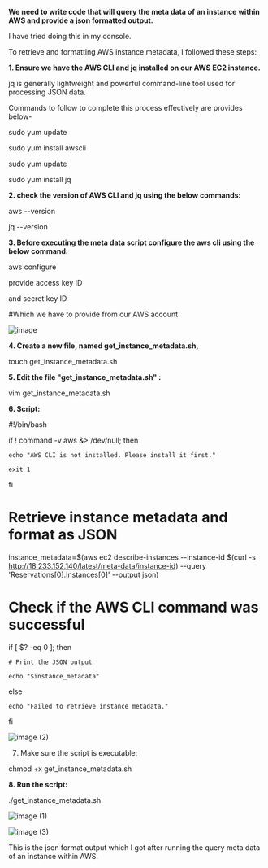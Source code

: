 **We need to write code that will query the meta data of an instance within AWS
and provide a json formatted output.**

I have tried doing this in my console.  

To retrieve and formatting AWS instance metadata, I followed these steps: 


**1. Ensure we have the AWS CLI and jq installed on our AWS EC2 instance.**
   

jq is generally lightweight and powerful command-line tool used for processing JSON data.  

Commands to follow to complete this process effectively are provides below-  


sudo yum update  

sudo yum install awscli  

sudo yum update  

sudo yum install jq  


**2. check the version of AWS CLI and jq using the below commands:**
   

aws --version  

jq --version  


**3. Before executing the meta data script configure the aws cli using the below command:**
   

aws configure  

provide access key ID   

and secret key ID   

#Which we have to provide from our AWS account  

![image](https://github.com/Ankitkumarjaiswal23/Tech_challenge/assets/112700507/4d0978f7-b2d0-4f86-89cd-e0390ba108ec)   


**4. Create a new file, named get_instance_metadata.sh,**
    

touch get_instance_metadata.sh  


**5. Edit the file "get_instance_metadata.sh" :**
   

vim get_instance_metadata.sh   


**6. Script:**
   

#!/bin/bash  



if ! command -v aws &> /dev/null; then  

    echo "AWS CLI is not installed. Please install it first."   
    
    exit 1  
    
fi   


# Retrieve instance metadata and format as JSON   

instance_metadata=$(aws ec2 describe-instances --instance-id $(curl -s http://18.233.152.140/latest/meta-data/instance-id) --query 'Reservations[0].Instances[0]' --output json)  


# Check if the AWS CLI command was successful   

if [ $? -eq 0 ]; then  

    # Print the JSON output  
    
    echo "$instance_metadata"   
    
else  

    echo "Failed to retrieve instance metadata."  
    
fi  

![image (2)](https://github.com/Ankitkumarjaiswal23/Tech_challenge/assets/112700507/751d163e-3d92-48c5-82ee-529c7d57bfad)  



7. Make sure the script is executable:
   

 chmod +x get_instance_metadata.sh  
 

**8. Run the script:**
   
 
./get_instance_metadata.sh    



![image (1)](https://github.com/Ankitkumarjaiswal23/Tech_challenge/assets/112700507/db1dcfe7-e41f-41eb-ab45-324e91d15a58)  



![image (3)](https://github.com/Ankitkumarjaiswal23/Tech_challenge/assets/112700507/80357435-175d-408f-8ecb-1c6a1372d39b)   



This is the json format output which I got after running the query meta data of an instance within AWS. 




